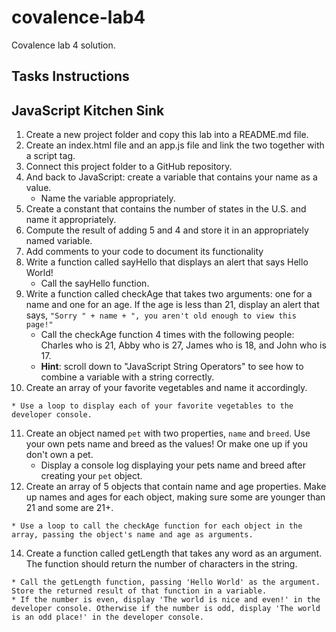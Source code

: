 # covalence-lab4
 Covalence lab 4 solution.

## Tasks Instructions

## JavaScript Kitchen Sink

1. Create a new project folder and copy this lab into a README.md file.
2. Create an index.html file and an app.js file and link the two together with a script tag.
3. Connect this project folder to a GitHub repository.
4. And back to JavaScript: create a variable that contains your name as a value.
    * Name the variable appropriately.
5. Create a constant that contains the number of states in the U.S. and name it appropriately.
6. Compute the result of adding 5 and 4 and store it in an appropriately named variable.
7. Add comments to your code to document its functionality
8. Write a function called sayHello that displays an alert that says Hello World!
    * Call the sayHello function.
9. Write a function called checkAge that takes two arguments: one for a name and one for an age. If the age is less than 21, display an alert that says, `"Sorry " + name + ", you aren't old enough to view this page!"`
    * Call the checkAge function 4 times with the following people: Charles who is 21, Abby who is 27, James who is 18, and John who is 17.
    * **Hint**: scroll down to "JavaScript String Operators" to see how to combine a variable with a string correctly.
10. Create an array of your favorite vegetables and name it accordingly.
```
* Use a loop to display each of your favorite vegetables to the developer console.
```
11. Create an object named `pet` with two properties, `name` and `breed`. Use your own pets name and breed as the values! Or make one up if you don't own a pet.
    * Display a console log displaying your pets name and breed after creating your `pet` object.
12. Create an array of 5 objects that contain name and age properties. Make up names and ages for each object, making sure some are younger than 21 and some are 21+.
```
* Use a loop to call the checkAge function for each object in the array, passing the object's name and age as arguments.
```
14. Create a function called getLength that takes any word as an argument. The function should return the number of characters in the string.
```
* Call the getLength function, passing 'Hello World' as the argument. Store the returned result of that function in a variable.
* If the number is even, display 'The world is nice and even!' in the developer console. Otherwise if the number is odd, display 'The world is an odd place!' in the developer console.
```
